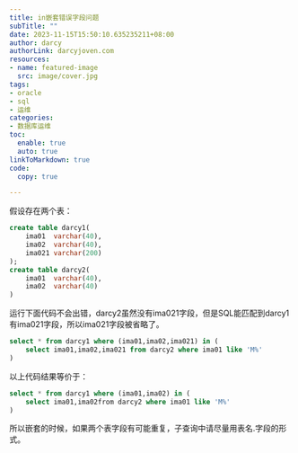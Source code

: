 ```yaml
---
title: in嵌套错误字段问题
subTitle: ""
date: 2023-11-15T15:50:10.635235211+08:00
author: darcy
authorLink: darcyjoven.com
resources:
- name: featured-image
  src: image/cover.jpg
tags:
- oracle
- sql
- 运维
categories:
- 数据库运维
toc:
  enable: true
  auto: true
linkToMarkdown: true
code:
  copy: true

---
```

假设存在两个表：

```sql
create table darcy1(
	ima01  varchar(40),
	ima02  varchar(40),
	ima021 varchar(200)
);
create table darcy2(
	ima01  varchar(40),
	ima02  varchar(40)
)
```

运行下面代码不会出错，darcy2虽然没有ima021字段，但是SQL能匹配到darcy1有ima021字段，所以ima021字段被省略了。

```sql
select * from darcy1 where (ima01,ima02,ima021) in (
	select ima01,ima02,ima021 from darcy2 where ima01 like 'M%'
)
```

以上代码结果等价于：

```sql
select * from darcy1 where (ima01,ima02) in (
	select ima01,ima02from darcy2 where ima01 like 'M%'
)
```

所以嵌套的时候，如果两个表字段有可能重复，子查询中请尽量用表名.字段的形式。

